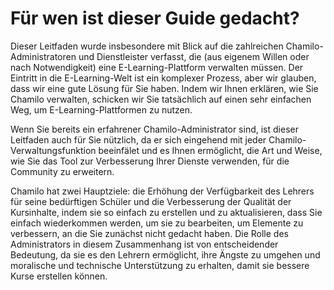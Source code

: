
# Für wen ist dieser Guide gedacht?

Dieser Leitfaden wurde insbesondere mit Blick auf die zahlreichen Chamilo-Administratoren und Dienstleister verfasst, die \(aus eigenem Willen oder nach Notwendigkeit) eine E-Learning-Plattform verwalten müssen. Der Eintritt in die E-Learning-Welt ist ein komplexer Prozess, aber wir glauben, dass wir eine gute Lösung für Sie haben. Indem wir Ihnen erklären, wie Sie Chamilo verwalten, schicken wir Sie tatsächlich auf einen sehr einfachen Weg, um E-Learning-Plattformen zu nutzen.

Wenn Sie bereits ein erfahrener Chamilo-Administrator sind, ist dieser Leitfaden auch für Sie nützlich, da er sich eingehend mit jeder Chamilo-Verwaltungsfunktion beeinfälet und es Ihnen ermöglicht, die Art und Weise, wie Sie das Tool zur Verbesserung Ihrer Dienste verwenden, für die Community zu erweitern.

Chamilo hat zwei Hauptziele: die Erhöhung der Verfügbarkeit des Lehrers für seine bedürftigen Schüler und die Verbesserung der Qualität der Kursinhalte, indem sie so einfach zu erstellen und zu aktualisieren, dass Sie einfach wiederkommen werden, um sie zu bearbeiten, um Elemente zu verbessern, an die Sie zunächst nicht gedacht haben. Die Rolle des Administrators in diesem Zusammenhang ist von entscheidender Bedeutung, da sie es den Lehrern ermöglicht, ihre Ängste zu umgehen und moralische und technische Unterstützung zu erhalten, damit sie bessere Kurse erstellen können.